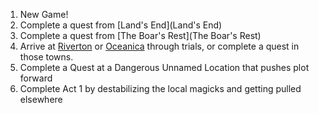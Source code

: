 1. New Game!
2. Complete a quest from [Land's End](Land's End)
3. Complete a quest from [The Boar's Rest](The Boar's Rest)
4. Arrive at [Riverton](Riverton) or [Oceanica](Oceanica) through trials, or complete a quest in those towns.
5. Complete a Quest at a Dangerous Unnamed Location that pushes plot forward
6. Complete Act 1 by destabilizing the local magicks and getting pulled elsewhere